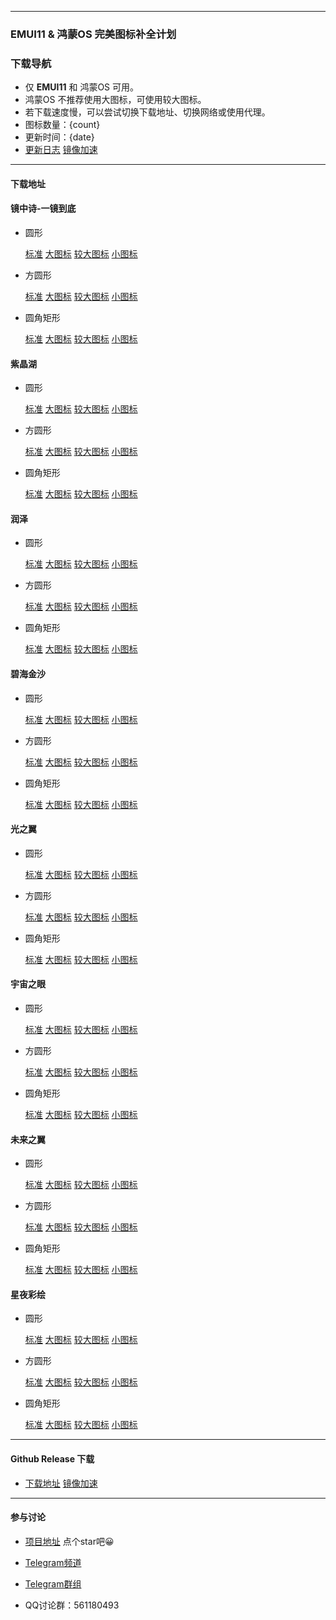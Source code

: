 
---

### EMUI11 & 鸿蒙OS 完美图标补全计划

### 下载导航

- 仅 **EMUI11** 和 鸿蒙OS 可用。
- 鸿蒙OS 不推荐使用大图标，可使用较大图标。
- 若下载速度慢，可以尝试切换下载地址、切换网络或使用代理。
- 图标数量：{count}
- 更新时间：{date}
- [更新日志](https://github.com/pzcn/emui-icons/commits/main)    [镜像加速](https://hub.fastgit.org/pzcn/emui-icons/commits/main)

---

#### 下载地址

  #### 镜中诗-一镜到底

  - 圆形 

    [标准](https://emuiicons-generic.pkg.coding.net/files/zip/PoeticRomance_Round.hwt)    [大图标](https://emuiicons-generic.pkg.coding.net/files/zip/PoeticRomance_Round_Big.hwt)    [较大图标](https://emuiicons-generic.pkg.coding.net/files/zip/PoeticRomance_Round_Big_HM.hwt)    [小图标](https://emuiicons-generic.pkg.coding.net/files/zip/PoeticRomance_Round_Small.hwt)

  - 方圆形 
    
    [标准](https://emuiicons-generic.pkg.coding.net/files/zip/PoeticRomance_SquareCircle.hwt)    [大图标](https://emuiicons-generic.pkg.coding.net/files/zip/PoeticRomance_SquareCircle_Big.hwt)    [较大图标](https://emuiicons-generic.pkg.coding.net/files/zip/PoeticRomance_SquareCircle_Big_HM.hwt)    [小图标](https://emuiicons-generic.pkg.coding.net/files/zip/PoeticRomance_SquareCircle_Small.hwt)

  - 圆角矩形 
    
    [标准](https://emuiicons-generic.pkg.coding.net/files/zip/PoeticRomance_Rectangle.hwt)    [大图标](https://emuiicons-generic.pkg.coding.net/files/zip/PoeticRomance_Rectangle_Big.hwt)    [较大图标](https://emuiicons-generic.pkg.coding.net/files/zip/PoeticRomance_Rectangle_Big_HM.hwt)    [小图标](https://emuiicons-generic.pkg.coding.net/files/zip/PoeticRomance_Rectangle_Small.hwt)

  #### 紫晶湖

  - 圆形 

    [标准](https://emuiicons-generic.pkg.coding.net/files/zip/AmethystLake_Round.hwt)    [大图标](https://emuiicons-generic.pkg.coding.net/files/zip/AmethystLake_Round_Big.hwt)    [较大图标](https://emuiicons-generic.pkg.coding.net/files/zip/AmethystLake_Round_Big_HM.hwt)    [小图标](https://emuiicons-generic.pkg.coding.net/files/zip/AmethystLake_Round_Small.hwt)

  - 方圆形 
    
    [标准](https://emuiicons-generic.pkg.coding.net/files/zip/AmethystLake_SquareCircle.hwt)    [大图标](https://emuiicons-generic.pkg.coding.net/files/zip/AmethystLake_SquareCircle_Big.hwt)    [较大图标](https://emuiicons-generic.pkg.coding.net/files/zip/AmethystLake_SquareCircle_Big_HM.hwt)    [小图标](https://emuiicons-generic.pkg.coding.net/files/zip/AmethystLake_SquareCircle_Small.hwt)

  - 圆角矩形 
    
    [标准](https://emuiicons-generic.pkg.coding.net/files/zip/AmethystLake_Rectangle.hwt)    [大图标](https://emuiicons-generic.pkg.coding.net/files/zip/AmethystLake_Rectangle_Big.hwt)    [较大图标](https://emuiicons-generic.pkg.coding.net/files/zip/AmethystLake_Rectangle_Big_HM.hwt)    [小图标](https://emuiicons-generic.pkg.coding.net/files/zip/AmethystLake_Rectangle_Small.hwt)


  #### 润泽


  - 圆形 

    [标准](https://emuiicons-generic.pkg.coding.net/files/zip/Aquamarine_Round.hwt)    [大图标](https://emuiicons-generic.pkg.coding.net/files/zip/Aquamarine_Round_Big.hwt)    [较大图标](https://emuiicons-generic.pkg.coding.net/files/zip/Aquamarine_Round_Big_HM.hwt)    [小图标](https://emuiicons-generic.pkg.coding.net/files/zip/Aquamarine_Round_Small.hwt)

  - 方圆形 
    
    [标准](https://emuiicons-generic.pkg.coding.net/files/zip/Aquamarine_SquareCircle.hwt)    [大图标](https://emuiicons-generic.pkg.coding.net/files/zip/Aquamarine_SquareCircle_Big.hwt)    [较大图标](https://emuiicons-generic.pkg.coding.net/files/zip/Aquamarine_SquareCircle_Big_HM.hwt)    [小图标](https://emuiicons-generic.pkg.coding.net/files/zip/Aquamarine_SquareCircle_Small.hwt)

  - 圆角矩形 
    
    [标准](https://emuiicons-generic.pkg.coding.net/files/zip/Aquamarine_Rectangle.hwt)    [大图标](https://emuiicons-generic.pkg.coding.net/files/zip/Aquamarine_Rectangle_Big.hwt)    [较大图标](https://emuiicons-generic.pkg.coding.net/files/zip/Aquamarine_Rectangle_Big_HM.hwt)    [小图标](https://emuiicons-generic.pkg.coding.net/files/zip/Aquamarine_Rectangle_Small.hwt)

  #### 碧海金沙

  - 圆形 

    [标准](https://emuiicons-generic.pkg.coding.net/files/zip/GoldenBeach_Round.hwt)    [大图标](https://emuiicons-generic.pkg.coding.net/files/zip/GoldenBeach_Round_Big.hwt)    [较大图标](https://emuiicons-generic.pkg.coding.net/files/zip/GoldenBeach_Round_Big_HM.hwt)    [小图标](https://emuiicons-generic.pkg.coding.net/files/zip/GoldenBeach_Round_Small.hwt)

  - 方圆形 
    
    [标准](https://emuiicons-generic.pkg.coding.net/files/zip/GoldenBeach_SquareCircle.hwt)    [大图标](https://emuiicons-generic.pkg.coding.net/files/zip/GoldenBeach_SquareCircle_Big.hwt)    [较大图标](https://emuiicons-generic.pkg.coding.net/files/zip/GoldenBeach_SquareCircle_Big_HM.hwt)    [小图标](https://emuiicons-generic.pkg.coding.net/files/zip/GoldenBeach_SquareCircle_Small.hwt)

  - 圆角矩形 
    
    [标准](https://emuiicons-generic.pkg.coding.net/files/zip/GoldenBeach_Rectangle.hwt)    [大图标](https://emuiicons-generic.pkg.coding.net/files/zip/GoldenBeach_Rectangle_Big.hwt)    [较大图标](https://emuiicons-generic.pkg.coding.net/files/zip/GoldenBeach_Rectangle_Big_HM.hwt)    [小图标](https://emuiicons-generic.pkg.coding.net/files/zip/GoldenBeach_Rectangle_Small.hwt)


  #### 光之翼

  - 圆形 

    [标准](https://emuiicons-generic.pkg.coding.net/files/zip/LightWings_Round.hwt)    [大图标](https://emuiicons-generic.pkg.coding.net/files/zip/LightWings_Round_Big.hwt)    [较大图标](https://emuiicons-generic.pkg.coding.net/files/zip/LightWings_Round_Big_HM.hwt)    [小图标](https://emuiicons-generic.pkg.coding.net/files/zip/LightWings_Round_Small.hwt)

  - 方圆形 
    
    [标准](https://emuiicons-generic.pkg.coding.net/files/zip/LightWings_SquareCircle.hwt)    [大图标](https://emuiicons-generic.pkg.coding.net/files/zip/LightWings_SquareCircle_Big.hwt)    [较大图标](https://emuiicons-generic.pkg.coding.net/files/zip/LightWings_SquareCircle_Big_HM.hwt)    [小图标](https://emuiicons-generic.pkg.coding.net/files/zip/LightWings_SquareCircle_Small.hwt)

  - 圆角矩形 
    
    [标准](https://emuiicons-generic.pkg.coding.net/files/zip/LightWings_Rectangle.hwt)    [大图标](https://emuiicons-generic.pkg.coding.net/files/zip/LightWings_Rectangle_Big.hwt)    [较大图标](https://emuiicons-generic.pkg.coding.net/files/zip/LightWings_Rectangle_Big_HM.hwt)    [小图标](https://emuiicons-generic.pkg.coding.net/files/zip/LightWings_Rectangle_Small.hwt)


  #### 宇宙之眼

  - 圆形 

    [标准](https://emuiicons-generic.pkg.coding.net/files/zip/Nebulae_Round.hwt)    [大图标](https://emuiicons-generic.pkg.coding.net/files/zip/Nebulae_Round_Big.hwt)    [较大图标](https://emuiicons-generic.pkg.coding.net/files/zip/Nebulae_Round_Big_HM.hwt)    [小图标](https://emuiicons-generic.pkg.coding.net/files/zip/Nebulae_Round_Small.hwt)

  - 方圆形 
    
    [标准](https://emuiicons-generic.pkg.coding.net/files/zip/Nebulae_SquareCircle.hwt)    [大图标](https://emuiicons-generic.pkg.coding.net/files/zip/Nebulae_SquareCircle_Big.hwt)    [较大图标](https://emuiicons-generic.pkg.coding.net/files/zip/Nebulae_SquareCircle_Big_HM.hwt)    [小图标](https://emuiicons-generic.pkg.coding.net/files/zip/Nebulae_SquareCircle_Small.hwt)

  - 圆角矩形 
    
    [标准](https://emuiicons-generic.pkg.coding.net/files/zip/Nebulae_Rectangle.hwt)    [大图标](https://emuiicons-generic.pkg.coding.net/files/zip/Nebulae_Rectangle_Big.hwt)    [较大图标](https://emuiicons-generic.pkg.coding.net/files/zip/Nebulae_Rectangle_Big_HM.hwt)    [小图标](https://emuiicons-generic.pkg.coding.net/files/zip/Nebulae_Rectangle_Small.hwt)



  #### 未来之翼

  - 圆形 

    [标准](https://emuiicons-generic.pkg.coding.net/files/zip/Reconstruction_Round.hwt)    [大图标](https://emuiicons-generic.pkg.coding.net/files/zip/Reconstruction_Round_Big.hwt)    [较大图标](https://emuiicons-generic.pkg.coding.net/files/zip/Reconstruction_Round_Big_HM.hwt)    [小图标](https://emuiicons-generic.pkg.coding.net/files/zip/Reconstruction_Round_Small.hwt)

  - 方圆形 
    
    [标准](https://emuiicons-generic.pkg.coding.net/files/zip/Reconstruction_SquareCircle.hwt)    [大图标](https://emuiicons-generic.pkg.coding.net/files/zip/Reconstruction_SquareCircle_Big.hwt)    [较大图标](https://emuiicons-generic.pkg.coding.net/files/zip/Reconstruction_SquareCircle_Big_HM.hwt)    [小图标](https://emuiicons-generic.pkg.coding.net/files/zip/Reconstruction_SquareCircle_Small.hwt)

  - 圆角矩形 
    
    [标准](https://emuiicons-generic.pkg.coding.net/files/zip/Reconstruction_Rectangle.hwt)    [大图标](https://emuiicons-generic.pkg.coding.net/files/zip/Reconstruction_Rectangle_Big.hwt)    [较大图标](https://emuiicons-generic.pkg.coding.net/files/zip/Reconstruction_Rectangle_Big_HM.hwt)    [小图标](https://emuiicons-generic.pkg.coding.net/files/zip/Reconstruction_Rectangle_Small.hwt)


  #### 星夜彩绘

  - 圆形 

    [标准](https://emuiicons-generic.pkg.coding.net/files/zip/StarrySky_Round.hwt)    [大图标](https://emuiicons-generic.pkg.coding.net/files/zip/StarrySky_Round_Big.hwt)    [较大图标](https://emuiicons-generic.pkg.coding.net/files/zip/StarrySky_Round_Big_HM.hwt)    [小图标](https://emuiicons-generic.pkg.coding.net/files/zip/StarrySky_Round_Small.hwt)

  - 方圆形 
    
    [标准](https://emuiicons-generic.pkg.coding.net/files/zip/StarrySky_SquareCircle.hwt)    [大图标](https://emuiicons-generic.pkg.coding.net/files/zip/StarrySky_SquareCircle_Big.hwt)    [较大图标](https://emuiicons-generic.pkg.coding.net/files/zip/StarrySky_SquareCircle_Big_HM.hwt)    [小图标](https://emuiicons-generic.pkg.coding.net/files/zip/StarrySky_SquareCircle_Small.hwt)

  - 圆角矩形 
    
    [标准](https://emuiicons-generic.pkg.coding.net/files/zip/StarrySky_Rectangle.hwt)    [大图标](https://emuiicons-generic.pkg.coding.net/files/zip/StarrySky_Rectangle_Big.hwt)    [较大图标](https://emuiicons-generic.pkg.coding.net/files/zip/StarrySky_Rectangle_Big_HM.hwt)    [小图标](https://emuiicons-generic.pkg.coding.net/files/zip/StarrySky_Rectangle_Small.hwt)

---

#### Github Release 下载

- [下载地址](https://github.com/pzcn/emui-icons/releases/latest)    [镜像加速](https://hub.fastgit.org/pzcn/emui-icons/releases/latest)

---

#### 参与讨论

- [项目地址](https://github.com/pzcn/emui-icons/releases/)  点个star吧😀

- [Telegram频道](https://t.me/miuiicons)

- [Telegram群组](https://t.me/miui_icons_dev)

- QQ讨论群：561180493

